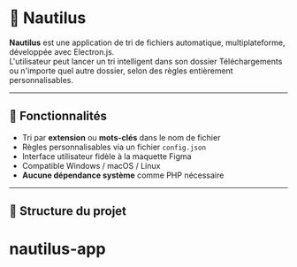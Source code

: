 # 🧭 Nautilus

**Nautilus** est une application de tri de fichiers automatique, multiplateforme, développée avec Electron.js.  
L'utilisateur peut lancer un tri intelligent dans son dossier Téléchargements ou n'importe quel autre dossier, selon des règles entièrement personnalisables.

---

## 🚀 Fonctionnalités

- Tri par **extension** ou **mots-clés** dans le nom de fichier
- Règles personnalisables via un fichier `config.json`
- Interface utilisateur fidèle à la maquette Figma
- Compatible Windows / macOS / Linux
- **Aucune dépendance système** comme PHP nécessaire

---

## 📁 Structure du projet

# nautilus-app
